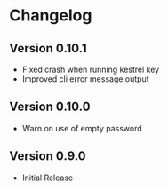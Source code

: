 # Changelog

## Version 0.10.1

- Fixed crash when running kestrel key
- Improved cli error message output

## Version 0.10.0

- Warn on use of empty password

## Version 0.9.0

- Initial Release
